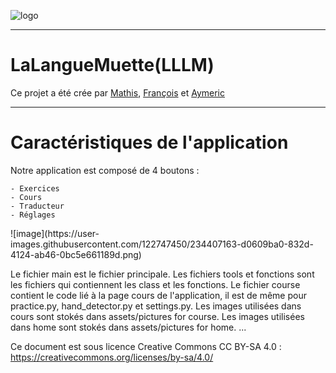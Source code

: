 ![logo](https://user-images.githubusercontent.com/122747450/234405151-1faad0c3-facc-4ec8-a7fc-a781479b9610.jpg)


---
<h1>LaLangueMuette(LLLM)</h1>
<p>Ce projet a été crée par <a href="https://github.com/XiNoxZz">Mathis</a>, <a href="https://github.com/Skavengers">François</a> et <a href="https://github.com/AymericdeCau">Aymeric</a></p>

---
<h1>Caractéristiques de l'application</h1>

<p>Notre application est composé de 4 boutons :
    
    - Exercices
    - Cours 
    - Traducteur
    - Réglages
 </p>
![image](https://user-images.githubusercontent.com/122747450/234407163-d0609ba0-832d-4124-ab46-0bc5e661189d.png)

Le fichier main est le fichier principale.
Les fichiers tools et fonctions sont les fichiers qui contiennent les class et les fonctions.
Le fichier course contient le code lié à la page cours de l'application, il est de même pour practice.py, hand_detector.py et settings.py.
Les images utilisées dans cours sont stokés dans assets/pictures for course.
Les images utilisées dans home sont stokés dans assets/pictures for home.
...

Ce document est sous licence Creative Commons CC BY-SA 4.0 : https://creativecommons.org/licenses/by-sa/4.0/
